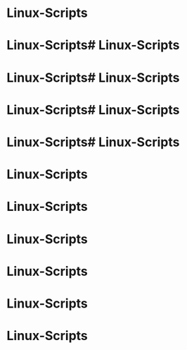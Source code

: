 # Linux-Scripts
# Linux-Scripts# Linux-Scripts
# Linux-Scripts# Linux-Scripts
# Linux-Scripts# Linux-Scripts
# Linux-Scripts# Linux-Scripts
# Linux-Scripts
# Linux-Scripts
# Linux-Scripts
# Linux-Scripts
# Linux-Scripts
# Linux-Scripts